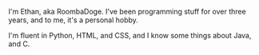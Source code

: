 I'm Ethan, aka RoombaDoge.
I've been programming stuff for over three years, and to me, it's a personal hobby.

I'm fluent in Python, HTML, and CSS, and I know some things about Java, and C.



